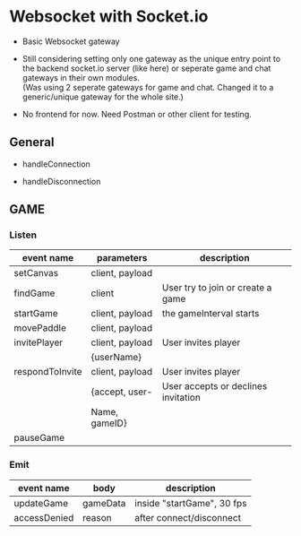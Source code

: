 # Websocket with Socket.io

- Basic Websocket gateway

- Still considering setting only one gateway as the unique entry point to the backend socket.io server (like here) or seperate game and chat gateways in their own modules.  
  (Was using 2 seperate gateways for game and chat. Changed it to a generic/unique gateway for the whole site.)

- No frontend for now. Need Postman or other client for testing.

## General

- handleConnection

- handleDisconnection

## GAME

### Listen

| event name      | parameters      | description                         |
| --------------- | --------------- | ----------------------------------- |
| setCanvas       | client, payload |                                     |
| findGame        | client          | User try to join or create a game   |
| startGame       | client, payload | the gameInterval starts             |
| movePaddle      | client, payload |
| invitePlayer    | client, payload | User invites player                 |
|                 | {userName}      |                                     |
| respondToInvite | client, payload | User invites player                 |
|                 | {accept, user-  | User accepts or declines invitation |
|                 | Name, gameID}   |
| pauseGame       |                 |                                     |

### Emit

| event name 		| body     | description                |
| ---------- 		| -------- | -------------------------- |
| updateGame 		| gameData | inside "startGame", 30 fps |
| accessDenied 	| reason	 | after connect/disconnect		|


